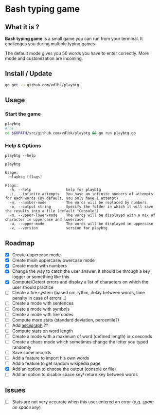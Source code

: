 # Bash typing game

## What it is ?
**Bash typing game** is a small game you can run from your terminal. It challenges you during multiple typing games.

The default mode gives you 50 words you have to enter correctly. More mode and customization are incoming.

## Install / Update
```bash
go get -u github.com/vdlbk/playbtg
```

## Usage 
### Start the game
```bash
playbtg
# or
cd $GOPATH/src/github.com/vdlbk/playbtg && go run playbtg.go
```

### Help & Options
```
playbtg --help

playbtg

Usage:
  playbtg [flags]

Flags:
  -h, --help                help for playbtg
  -i, --infinite-attempts   You have an infinite numbers of attempts for each words (By default, you only have 1 attempt)
  -n, --number-mode         The words will be replaced by numbers
  -o, --output string       Specify the folder in which it will save the results into a file (default "Console")
  -m, --upper-lower-mode    The words will be displayed with a mix of character in uppercase and lowercase
  -u, --upper-mode          The words will be displayed in uppercase
  -v, --version             version for playbtg
```

## Roadmap

* [x]  Create uppercase mode
* [x]  Create mixin uppercase/lowercase mode
* [x]  Create mode with numbers
* [x]  Change the way to catch the user answer, it should be through a key logger or something like this
* [x]  Compute/Detect errors and display a list of characters on which the user should practice
* [ ]  Create a fire system (based on: rythm, delay between words, time penalty in case of errors...)
* [ ]  Create a mode with sentences
* [ ]  Create a mode with symbols
* [ ]  Create a mode with line codes
* [ ]  Compute more stats (standard deviation, percentile?)
* [ ]  Add [asciigraph](github.com/guptarohit/asciigraph) ??
* [ ]  Compute stats on word length
* [ ]  Create a mode with a maximum of word (defined length) in x seconds
* [ ]  Create a chaos mode which sometimes change the letter you typed randomly
* [ ]  Save some records
* [ ]  Add a feature to import his own words
* [ ]  Add a feature to get random wikipedia page
* [x]  Add an option to choose the output (console or file)
* [ ]  Add an option to disable space key/ return key between words

## Issues
* [ ]  Stats are not very accurate when this user entered an error (*e.g. spam on space key*)